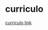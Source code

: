 # curriculo

[curriculo link](https://github.com/JonesQuito/curriculo/blob/master/Curriculo%20Jones%20Quito_08-11-2018.pdf)


